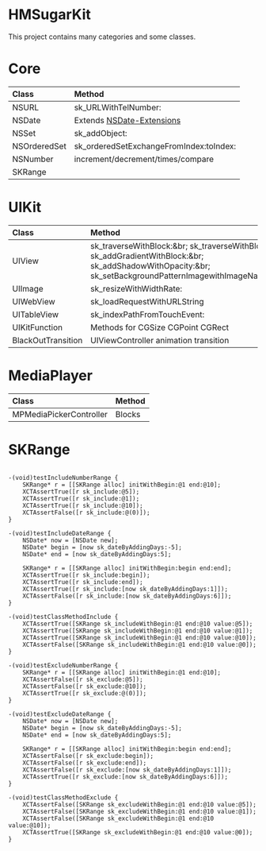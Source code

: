 HMSugarKit
=======

This project contains many categories and some classes.

# Core

|Class|Method|
|:----|:----|
|NSURL|sk_URLWithTelNumber:|
|NSDate|Extends [NSDate-Extensions](https://github.com/erica/NSDate-Extensions/blob/master/NSDate%2BUtilities.h)
|NSSet|sk_addObject:|
|NSOrderedSet|sk_orderedSetExchangeFromIndex:toIndex:|
|NSNumber|increment/decrement/times/compare|
|SKRange||

# UIKit

|Class|Method|
|:----|:----|
|UIView|sk_traverseWithBlock:&br; sk_traverseWithBlock&br; sk_addGradientWithBlock:&br; sk_addShadowWithOpacity:&br; sk_setBackgroundPatternImagewithImageName:&br;|
|UIImage|sk_resizeWithWidthRate:|
|UIWebView|sk_loadRequestWithURLString|
|UITableView|sk_indexPathFromTouchEvent:|
|UIKitFunction|Methods for CGSize CGPoint CGRect|
|BlackOutTransition|UIViewController animation transition|


# MediaPlayer

|Class|Method|
|:----|:----|
|MPMediaPickerController|Blocks|

# SKRange

```obj-c

-(void)testIncludeNumberRange {
    SKRange* r = [[SKRange alloc] initWithBegin:@1 end:@10];
    XCTAssertTrue([r sk_include:@5]);
    XCTAssertTrue([r sk_include:@1]);
    XCTAssertTrue([r sk_include:@10]);
    XCTAssertFalse([r sk_include:@(0)]);
}

-(void)testIncludeDateRange {
    NSDate* now = [NSDate new];
    NSDate* begin = [now sk_dateByAddingDays:-5];
    NSDate* end = [now sk_dateByAddingDays:5];
    
    SKRange* r = [[SKRange alloc] initWithBegin:begin end:end];
    XCTAssertTrue([r sk_include:begin]);
    XCTAssertTrue([r sk_include:end]);
    XCTAssertTrue([r sk_include:[now sk_dateByAddingDays:1]]);
    XCTAssertFalse([r sk_include:[now sk_dateByAddingDays:6]]);
}

-(void)testClassMethodInclude {
    XCTAssertTrue([SKRange sk_includeWithBegin:@1 end:@10 value:@5]);
    XCTAssertTrue([SKRange sk_includeWithBegin:@1 end:@10 value:@1]);
    XCTAssertTrue([SKRange sk_includeWithBegin:@1 end:@10 value:@10]);
    XCTAssertFalse([SKRange sk_includeWithBegin:@1 end:@10 value:@0]);
}

-(void)testExcludeNumberRange {
    SKRange* r = [[SKRange alloc] initWithBegin:@1 end:@10];
    XCTAssertFalse([r sk_exclude:@5]);
    XCTAssertFalse([r sk_exclude:@10]);
    XCTAssertTrue([r sk_exclude:@(0)]);
}

-(void)testExcludeDateRange {
    NSDate* now = [NSDate new];
    NSDate* begin = [now sk_dateByAddingDays:-5];
    NSDate* end = [now sk_dateByAddingDays:5];
    
    SKRange* r = [[SKRange alloc] initWithBegin:begin end:end];
    XCTAssertFalse([r sk_exclude:begin]);
    XCTAssertFalse([r sk_exclude:end]);
    XCTAssertFalse([r sk_exclude:[now sk_dateByAddingDays:1]]);
    XCTAssertTrue([r sk_exclude:[now sk_dateByAddingDays:6]]);
}

-(void)testClassMethodExclude {
    XCTAssertFalse([SKRange sk_excludeWithBegin:@1 end:@10 value:@5]);
    XCTAssertFalse([SKRange sk_excludeWithBegin:@1 end:@10 value:@1]);
    XCTAssertFalse([SKRange sk_excludeWithBegin:@1 end:@10 value:@10]);
    XCTAssertTrue([SKRange sk_excludeWithBegin:@1 end:@10 value:@0]);
}

```

